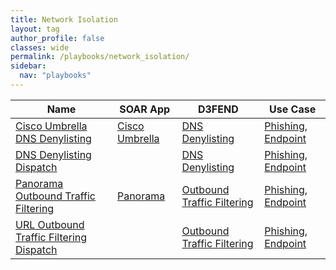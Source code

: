 ```yaml
---
title: Network Isolation
layout: tag
author_profile: false
classes: wide
permalink: /playbooks/network_isolation/
sidebar:
  nav: "playbooks"
---
```


| Name    | SOAR App   | D3FEND      | Use Case    |
| --------| ---------- | ----------- | ----------- |
| [Cisco Umbrella DNS Denylisting](/playbooks/cisco_umbrella_dns_denylisting/)| [Cisco Umbrella](https://splunkbase.splunk.com/apps?keyword=cisco+umbrella&filters=product%3Asoar)| [DNS Denylisting](https://d3fend.mitre.org/technique/d3f:DNSDenylisting)| [Phishing](/playbooks/phishing), [Endpoint](/playbooks/endpoint)|
| [DNS Denylisting Dispatch](/playbooks/dns_denylisting_dispatch/)| | [DNS Denylisting](https://d3fend.mitre.org/technique/d3f:DNSDenylisting)| [Phishing](/playbooks/phishing), [Endpoint](/playbooks/endpoint)|
| [Panorama Outbound Traffic Filtering](/playbooks/panorama_outbound_traffic_filtering/)| [Panorama](https://splunkbase.splunk.com/apps?keyword=panorama&filters=product%3Asoar)| [Outbound Traffic Filtering](https://d3fend.mitre.org/technique/d3f:OutboundTrafficFiltering)| [Phishing](/playbooks/phishing), [Endpoint](/playbooks/endpoint)|
| [URL Outbound Traffic Filtering Dispatch](/playbooks/url_outbound_traffic_filtering_dispatch/)| | [Outbound Traffic Filtering](https://d3fend.mitre.org/technique/d3f:OutboundTrafficFiltering)| [Phishing](/playbooks/phishing), [Endpoint](/playbooks/endpoint)|